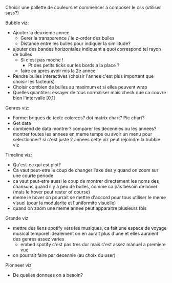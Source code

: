 Choisir une pallette de couleurs et commencer a composer le css (utiliser sass?)

Bubble viz:
- Ajouter la deuxieme annee
  - Gerer la transparence / le z-order des bulles
  - Distance entre les bulles pour indiquer la similitude?
- ajouter des bandes horizontales indiquant a quoi correspond tel rayon de bulles
  - Si c'est pas moche !
    - Pt des petits ticks sur les bords a la place ?
  - faire ca apres avoir mis la 2e annee
- Rendre bulles interactives (choisir l'annee c'est plus important que choisir les facteurs)
- Choisir combien de bulles au maximum et si elles peuvent wrap
- Quelles quantites: essayer de tous normaliser mais check que ca couvre bien l'intervalle [0,1]

Genres viz:
- Forme: briques de texte colorees? dot matrix chart? Pie chart?
- Get data
- combiend de data montrer? comparer les decennies ou les annees? montrer toutes les annees en meme temps ou avoir un menu pour selectionner?
si c'est juste 2 annees cette viz peut rejoindre la bubble viz

Timeline viz:
- Qu'est-ce qui est plot?
- Ca vaut peut-etre le coup de changer l'axe des y quand on zoom sur une courte periode
- ca vaut peut-etre aussi le coup de montrer directement les noms des chansons quand il y a peu de bulles, comme ca pas besoin de hover (mais le hover peut rester of course)
- meme le hover on pourrait se mettre d'accord pour tous utiliser le meme visuel (pour la modularite et l'uniformite visuelle)
- quand on zoom une meme annee peut apparaitre plusieurs fois

Grande viz
- mettre des liens spotify vers les musiques, ca fait une espece de voyage musical temporel
idealement on en aurait plus d'une et elles auraient des genres assez varies
  - embed spotify c'est pas tres dur mais c'est assez manuel a premiere vue
- on pourrait faire par decennie (au choix du user)


Pionneer viz
- De quelles donnees on a besoin?
